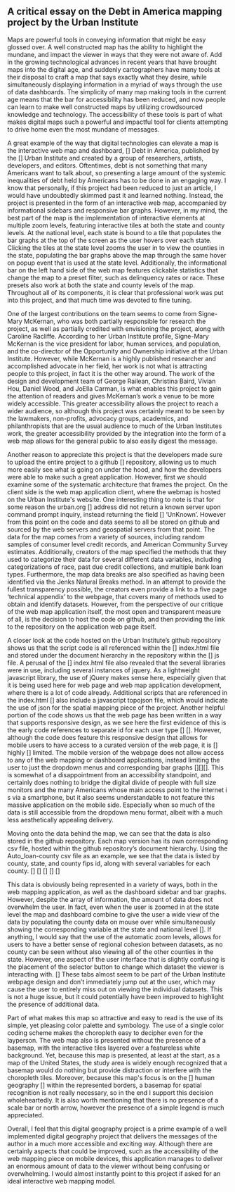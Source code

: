 
## A critical essay on the Debt in America mapping project by the Urban Institute

Maps are powerful tools in conveying information that might be easy glossed over. A well constructed map has the ability to highlight the mundane, and impact the viewer in ways that they were not aware of. Add in the growing technological advances in recent years that have brought maps into the digital age, and suddenly cartographers have many tools at their disposal to craft a map that says exactly what they desire, while simultaneously displaying information in a myriad of ways through the use of data dashboards. The simplicity of many map making tools in the current age means that the bar for accessibility has been reduced, and now people can learn to make well constructed maps by utilizing crowdsourced knowledge and technology. The accessibility of these tools is part of what makes digital maps such a powerful and impactful tool for clients attempting to drive home even the most mundane of messages.

A great example of the way that digital technologies can elevate a map is the interactive web map and dashboard, [] Debt in America, published by the [] Urban Institute and created by a group of researchers, artists, developers, and editors. Oftentimes, debt is not something that many Americans want to talk about, so presenting a large amount of the systemic inequalities of debt held by Americans has to be done in an engaging way. I know that personally, if this project had been reduced to just an article, I would have undoubtedly skimmed past it and learned nothing. Instead, the project is presented in the form of an interactive web map, accompanied by informational sidebars and responsive bar graphs. However, in my mind, the best part of the map is the implementation of interactive elements at multiple zoom levels, featuring interactive tiles at both the state and county levels. At the national level, each state is bound to a tile that populates the bar graphs at the top of the screen as the user hovers over each state. Clicking the tiles at the state level zooms the user in to view the counties in the state, populating the bar graphs above the map through the same hover on popup event that is used at the state level. Additionally, the informational bar on the left hand side of the web map features clickable statistics that change the map to a preset filter, such as delinquency rates or race. These presets also work at both the state and county levels of the map. Throughout all of its components, it is clear that professional work was put into this project, and that much time was devoted to fine tuning.

One of the largest contributions on the team seems to come from Signe-Mary McKernan, who was both partially responsible for research the project, as well as partially credited with envisioning the project, along with Caroline Racliffe. According to her Urban Institute profile, Signe-Mary McKernan is the vice president for labor, human services, and population, and the co-director of the Opportunity and Ownership initiative at the Urban Institute. However, while McKernan is a highly published researcher and accomplished advocate in her field, her work is not what is attracting people to this project, in fact it is the other way around. The work of the design and development team of George Railean, Christina Baird, Vivian Hou, Daniel Wood, and JoElla Carman, is what enables this project to gain the attention of readers and gives McKernan’s work a venue to be more widely accessible. This greater accessibility allows the project to reach a wider audience, so although this project was certainly meant to be seen by the lawmakers, non-profits, advocacy groups, academics, and philanthropists that are the usual audience to much of the Urban Institutes work, the greater accessibility provided by the integration into the form of a web map allows for the general public to also easily digest the message.

Another reason to appreciate this project is that the developers made sure to upload the entire project to a github [] repository, allowing us to much more easily see what is going on under the hood, and how the developers were able to make such a great application. However, first we should examine some of the systematic architecture that frames the project. On the client side is the web map application client, where the webmap is hosted on the Urban Institute's website. One interesting thing to note is that for some reason the urban.org [] address did not return a known server upon command prompt inquiry, instead returning the field [] ‘UnKnown’. However from this point on the code and data seems to all be stored on github and sourced by the web servers and geospatial servers from that point. The data for the map comes from a variety of sources, including random samples of consumer level credit records, and American Community Survey estimates. Additionally, creators of the map specified the methods that they used to categorize their data for several different data variables, including categorizations of race, past due credit collections, and multiple bank loan types. Furthermore, the map data breaks are also specified as having been identified via the Jenks Natural Breaks method. In an attempt to provide the fullest transparency possible, the creators even provide a link to a five page ‘technical appendix’ to the webpage, that covers many of methods used to obtain and identify datasets. However, from the perspective of our critique of the web map application itself, the most open and transparent measure of all, is the decision to host the code on github, and then providing the link to the repository on the application web page itself.

A closer look at the code hosted on the Urban Institute’s github repository shows us that the script code is all referenced within the [] index.html file and stored under the document hierarchy in the repository within the [] js file. A perusal of the [] index.html file also revealed that the several libraries were in use, including several instances of jquery. As a lightweight javascript library, the use of jQuery makes sense here, especially given that it is being used here for web page and web map application development, where there is a lot of code already. Additional scripts that are referenced in the index.html [] also include a javascript topojson file, which would indicate the use of json for the spatial mapping piece of the project.
Another helpful portion of the code shows us that the web page has been written in a way that supports responsive design, as we see here the first evidence of this is the early code references to separate id for each user type [] []. However, although the code does feature this responsive design that allows for mobile users to have access to a curated version of the web page, it is [] highly [] limited. The mobile version of the webpage does not allow access to any of the web mapping or dashboard applications, instead limiting the user to just the dropdown menus and corresponding bar graphs [][][]. This is somewhat of a disappointment from an accessibility standpoint, and certainly does nothing to bridge the digital divide of people with full size monitors and the many Americans whose main access point to the internet i s via a smartphone, but it also seems understandable to not feature this massive application on the mobile side. Especially when so much of the data is still accessible from the dropdown menu format, albeit with a much less aesthetically appealing delivery.

Moving onto the data behind the map, we can see that the data is also stored in the github repository. Each map version has its own corresponding csv file, hosted within the github repository’s document hierarchy. Using the Auto_loan-county csv file as an example, we see that the data is listed by county, state, and county fips id, along with several variables for each county. [] [] [] [] []

This data is obviously being represented in a variety of ways, both in the web mapping application, as well as the dashboard sidebar and bar graphs. However, despite the array of information, the amount of data does not overwhelm the user. In fact, even when the user is zoomed in at the state level the map and dashboard combine to give the user a wide view of the data by populating the county data on mouse over while simultaneously showing the corresponding variable at the state and national level []. If anything, I would say that the use of the automatic zoom levels, allows for users to have a better sense of regional cohesion between datasets, as no county can be seen without also viewing all of the other counties in the state. However, one aspect of the user interface that is slightly confusing is the placement of the selector button to change which dataset the viewer is interacting with. [] These tabs almost seem to be part of the Urban Institute webpage design and don’t immediately jump out at the user, which may cause the user to entirely miss out on viewing the individual datasets. This is not a huge issue, but it could potentially have been improved to highlight the presence of additional data.

Part of what makes this map so attractive and easy to read is the use of its simple, yet pleasing color palette and symbology. The use of a single color coding scheme makes the choropleth easy to decipher even for the layperson. The web map also is presented without the presence of a basemap, with the interactive tiles layered over a featureless white background. Yet, because this map is presented, at least at the start, as a map of the United States, the study area is widely enough recognized that a basemap would do nothing but provide distraction or interfere with the choropleth tiles. Moreover, because this map's focus is on the [] human geography [] within the represented borders, a basemap for spatial recognition is not really necessary, so in the end I support this decision wholeheartedly. It is also worth mentioning that there is no presence of a scale bar or north arrow, however the presence of a simple legend is much appreciated.

 Overall, I feel that this digital geography project is a prime example of a well implemented digital geography project that delivers the messages of the author in a much more accessible and exciting way. Although there are certainly aspects that could be improved, such as the accessibility of the web mapping piece on mobile devices, this application manages to deliver an enormous amount of data to the viewer without being confusing or overwhelming. I would almost instantly point to this project if asked for an ideal interactive web mapping model.
